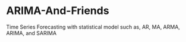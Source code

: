 # ARIMA-And-Friends
Time Series Forecasting with statistical model such as, AR, MA, ARMA, ARIMA, and SARIMA
